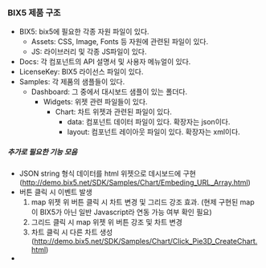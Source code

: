 ### BIX5 제품 구조
- BIX5: bix5에 필요한 각종 자원 파일이 있다.
    - Assets: CSS, Image, Fonts 등 자원에 관련된 파일이 있다.
    - JS: 라이브러리 및 각종 JS파일이 있다.
- Docs: 각 컴포넌트의 API 설명서 및 사용자 메뉴얼이 있다.
- LicenseKey: BIX5 라이선스 파일이 있다.
- Samples: 각 제품의 샘플들이 있다.
    - Dashboard: 그 중에서 대시보드 샘플이 있는 폴더다.
        - Widgets: 위젯 관련 파일들이 있다.
            - Chart: 차트 위젯과 관련된 파일이 있다.
                - data: 컴포넌트 데이터 파일이 있다. 확장자는 json이다.
                - layout: 컴포넌트 레이아웃 파일이 있다. 확장자는 xml이다.

##### 추가로 필요한 기능 모음
- JSON string 형식 데이터를 html 위젯으로 데시보드에 구현 (http://demo.bix5.net/SDK/Samples/Chart/Embeding_URL_Array.html)
- 버튼 클릭 시 이벤트 발생
    1. map 위젯 위 버튼 클릭 시 차트 변경 및 그리드 강조 효과.
    (현제 구현된 map이 BIX5가 아닌 일반 Javascript라 연동 가능 여부 확인 필요)
    2. 그리드 클릭 시 map 위젯 위 버튼 강조 및 차트 변경
    3. 차트 클릭 시 다른 차트 생성 (http://demo.bix5.net/SDK/Samples/Chart/Click_Pie3D_CreateChart.html)  
- 